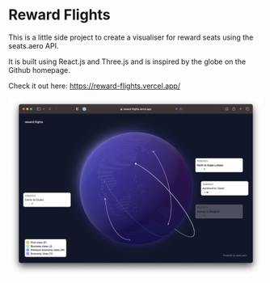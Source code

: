 # Reward Flights

This is a little side project to create a visualiser for reward seats using the seats.aero API.

It is built using React.js and Three.js and is inspired by the globe on the Github homepage.

Check it out here: https://reward-flights.vercel.app/

![Preview of the reward flights app](/preview.png)
